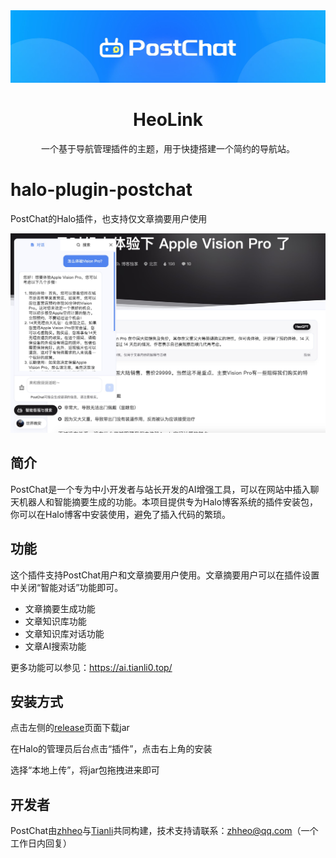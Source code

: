 <div align="center">
    <a href="https://halo.zhheo.com/" target="_blank" rel="noopener noreferrer">
        <img src="/imgs/st.jpg" alt="icon"/>
    </a>
    <h1 align="center">HeoLink</h1>
    <span>一个基于导航管理插件的主题，用于快捷搭建一个简约的导航站。</span>
</div>

# halo-plugin-postchat

PostChat的Halo插件，也支持仅文章摘要用户使用

![](/imgs/quickshot.jpg)

## 简介

PostChat是一个专为中小开发者与站长开发的AI增强工具，可以在网站中插入聊天机器人和智能摘要生成的功能。本项目提供专为Halo博客系统的插件安装包，你可以在Halo博客中安装使用，避免了插入代码的繁琐。

## 功能

这个插件支持PostChat用户和文章摘要用户使用。文章摘要用户可以在插件设置中关闭“智能对话”功能即可。

- 文章摘要生成功能
- 文章知识库功能
- 文章知识库对话功能
- 文章AI搜索功能

更多功能可以参见：https://ai.tianli0.top/

## 安装方式

点击左侧的[release](https://github.com/zhheo/halo-plugin-postchat/releases)页面下载jar

在Halo的管理员后台点击“插件”，点击右上角的安装

选择“本地上传”，将jar包拖拽进来即可

## 开发者

PostChat由[zhheo](https://github.com/zhheo)与[Tianli](https://github.com/TIANLI0)共同构建，技术支持请联系：zhheo@qq.com（一个工作日内回复）